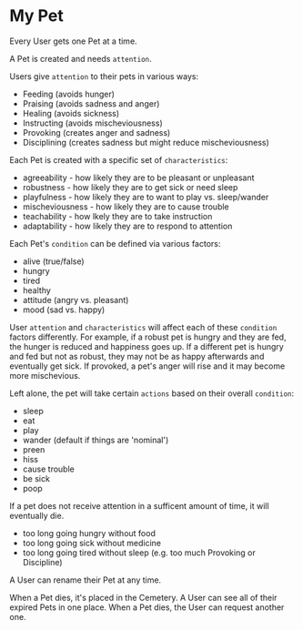 # My Pet

Every User gets one Pet at a time.

A Pet is created and needs `attention`. 

Users give `attention` to their pets in various ways:
* Feeding (avoids hunger)
* Praising (avoids sadness and anger)
* Healing (avoids sickness)
* Instructing (avoids mischeviousness)
* Provoking (creates anger and sadness)
* Disciplining (creates sadness but might reduce mischeviousness)

Each Pet is created with a specific set of `characteristics`:
* agreeability - how likely they are to be pleasant or unpleasant
* robustness - how likely they are to get sick or need sleep
* playfulness - how likely they are to want to play vs. sleep/wander
* mischeviousness - how likely they are to cause trouble
* teachability - how lkely they are to take instruction
* adaptability - how likely they are to respond to attention

Each Pet's `condition` can be defined via various factors:
* alive (true/false)
* hungry
* tired
* healthy
* attitude (angry vs. pleasant)
* mood (sad vs. happy)

User `attention` and `characteristics` will affect each of these `condition` factors differently. For example, if a robust pet is hungry and they are fed, the hunger is reduced and happiness goes up. If a different pet is hungry and fed but not as robust, they may not be as happy afterwards and eventually get sick. If provoked, a pet's anger will rise and it may become more mischevious.

Left alone, the pet will take certain `actions` based on their overall `condition`:
* sleep
* eat
* play
* wander (default if things are 'nominal')
* preen
* hiss
* cause trouble
* be sick
* poop


If a pet does not receive attention in a sufficent amount of time, it will eventually die.
* too long going hungry without food
* too long going sick without medicine
* too long going tired without sleep (e.g. too much Provoking or Discipline)

A User can rename their Pet at any time.

When a Pet dies, it's placed in the Cemetery. A User can see all of their expired Pets in one place. When a Pet dies, the User can request another one.